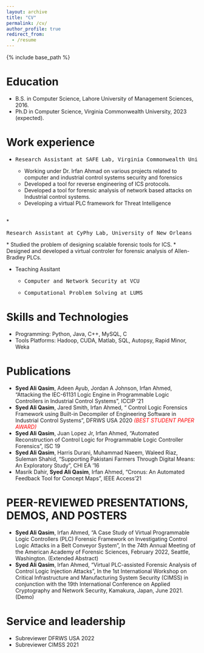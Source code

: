 ```yaml
---
layout: archive
title: "CV"
permalink: /cv/
author_profile: true
redirect_from:
  - /resume
---
```


{% include base_path %}

Education
======
* B.S. in Computer Science, Lahore University of Management Sciences, 2016.
* Ph.D in Computer Science, Virginia Commonwealth University, 2023 (expected).

Work experience
======
* <pre>Research Assistant at SAFE Lab, Virginia Commonwealth University      Aug 2018 - Present </pre>
  * Working under Dr. Irfan Ahmad on various projects related to computer and industrial control systems security
and forensics
  * Developed a tool for reverse engineering of ICS protocols.
  * Developed a tool for forensic analysis of network based attacks on Industrial control systems.
  * Developing a virtual PLC framework for Threat Intelligence

<br /> 
* <pre>Research Assistant at CyPhy Lab, University of New Orleans            Aug 2017 - Jul2018  </pre>
  * Studied the problem of designing scalable forensic tools for ICS.
  * Designed and developed a virtual controler for forensic analysis of Allen-Bradley PLCs.

* Teaching Assitant
  * <pre>Computer and Network Security at VCU                                Jan 2020 - May 2020 </pre>
  * <pre>Computational Problem Solving at LUMS                               Aug 2015 - Dec 2015 </pre>


Skills and Technologies
======
* Programming: Python, Java, C++, MySQL, C
* Tools Platforms: Hadoop, CUDA, Matlab, SQL, Autopsy, Rapid Minor, Weka


Publications
======
* **Syed Ali Qasim**, Adeen Ayub, Jordan A Johnson, Irfan Ahmed, “Attacking the IEC-61131 Logic Engine in
  Programmable Logic Controllers in Industrial Control Systems”, ICCIP ’21
* **Syed Ali Qasim**, Jared Smith, Irfan Ahmed, “ Control Logic Forensics Framework using Built-in Decompiler
  of Engineering Software in Industrial Control Systems”, DFRWS   USA 2020 <span style="color:red">*(BEST STUDENT PAPER AWARD)*</span>
* **Syed Ali Qasim**, Juan Lopez Jr, Irfan Ahmed, “Automated Reconstruction of Control Logic for Programmable
   Logic Controller Forensics”, ISC 19
* **Syed Ali Qasim**, Harris Durani, Muhammad Naeem, Waleed Riaz, Suleman Shahid, “Supporting Pakistani Farmers
  Through Digital Means: An Exploratory Study”, CHI EA ’16
* Masrik Dahir, **Syed Ali Qasim**, Irfan Ahmed, “Cronus: An Automated Feedback Tool for Concept Maps”, IEEE Access’21


  
PEER-REVIEWED PRESENTATIONS, DEMOS, AND POSTERS
======
* **Syed Ali Qasim**, Irfan Ahmed, “A Case Study of Virtual Programmable Logic Controllers (PLC) Forensic Framework
  on Investigating Control Logic Attacks in a Belt Conveyor System”, In the 74th Annual Meeting of the American
  Academy of Forensic Sciences, February 2022, Seattle,
  Washington. (Extended Abstract)
* **Syed Ali Qasim**, Irfan Ahmed, “Virtual PLC-assisted Forensic Analysis of
  Control Logic Injection Attacks”, In the 1st International Workshop on Critical Infrastructure and
  Manufacturing System Security (CIMSS) in conjunction with the 19th International Conference on
  Applied Cryptography and Network Security, Kamakura, Japan, June 2021. (Demo)


  
Service and leadership
======
* Subreviewer DFRWS USA 2022	
* Subreviewer CIMSS 2021	

